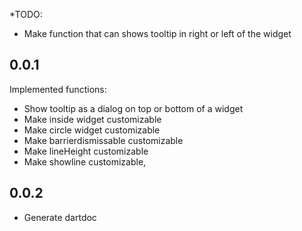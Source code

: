 *TODO: 
- Make function that can shows tooltip in right or left of the widget

## 0.0.1

Implemented functions:
- Show tooltip as a dialog on top or bottom of a widget
- Make inside widget customizable
- Make circle widget customizable
- Make barrierdismissable customizable
- Make lineHeight customizable
- Make showline customizable,

## 0.0.2
- Generate dartdoc